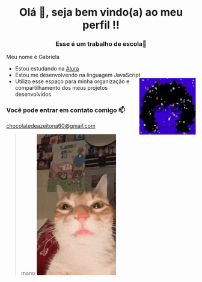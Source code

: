 <h1 align="center">Olá 👋, seja bem vindo(a) ao meu perfil !! </h1>
<h3 align="center">Esse é um trabalho de escola🤙</h3>

Meu nome é Gabriela
- Estou estudando na [Alura](https://www.alura.com.br)
- Estou me desenvolvendo na linguagem JavaScript <a href="https://cara.app/g416s" target="blank"><img align="right" src="mano.gif" alt="aaaaaa" height="150" width="150" /></a>
- Utilizo esse espaço para minha organização e compartilhamento dos meus projetos desenvolvidos 

### Você pode entrar em contato comigo 📫

chocolatedeazeitona60@gmail.com


>mano
![gato](orange-cat-staring-orange-cat.gif)
